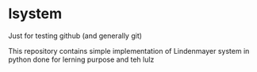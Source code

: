 # lsystem

Just for testing github (and generally git)

This repository contains simple implementation of Lindenmayer system in python done for lerning purpose and teh lulz
